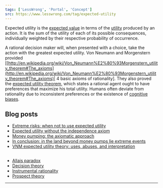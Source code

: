 ```yaml
---
tags: ['LessWrong', 'Portal', 'Concept']
src: https://www.lesswrong.com/tag/expected-utility
---
```


Expected utility is the [expected value](https://www.lesswrong.com/tag/expected-value) in terms of the [utility](https://www.lesswrong.com/tag/utility) produced by an action. It is the sum of the utility of each of its possible consequences, individually weighted by their respective probability of occurrence.

A rational decision maker will, when presented with a choice, take the action with the greatest expected utility. Von Neumann and Morgenstern provided [[http://en.wikipedia.org/wiki/Von_Neumann%E2%80%93Morgenstern_utility_theorem#The_axioms](http://en.wikipedia.org/wiki/Von_Neumann%E2%80%93Morgenstern_utility_theorem#The_axioms)| 4 basic axioms of rationality]. They also proved the [expected utility theorem](http://web.archive.org/web/20070221104329/http://www.econ.hku.hk/~wsuen/uncertainty/eu.pdf), which states a rational agent ought to have preferences that maximize his total utility. Humans often deviate from rationality due to inconsistent preferences or the existence of [cognitive biases](http://wiki.lesswrong.com/wiki/Bias).

## Blog posts
- [Extreme risks: when not to use expected utility](http://lesswrong.com/lw/1cv/extreme_risks_when_not_to_use_expected_utility/)
- [Expected utility without the independence axiom](http://lesswrong.com/lw/1d5/expected_utility_without_the_independence_axiom/)
- [Money pumping: the axiomatic approach](http://lesswrong.com/lw/1dr/money_pumping_the_axiomatic_approach/)
- [In conclusion: in the land beyond money pumps lie extreme events](http://lesswrong.com/lw/1ga/in_conclusion_in_the_land_beyond_money_pumps_lie/)
- [VNM expected utility theory: uses, abuses, and interpretation](http://lesswrong.com/lw/244/vnm_expected_utility_theory_uses_abuses_and/)

## 
- [Allais paradox](https://wiki.lesswrong.com/wiki/Allais_paradox)
- [Decision theory](https://www.lesswrong.com/tag/decision-theory)
- [Instrumental rationality](https://wiki.lesswrong.com/wiki/Instrumental_rationality)
- [Prospect theory](https://www.lesswrong.com/tag/prospect-theory)





---

